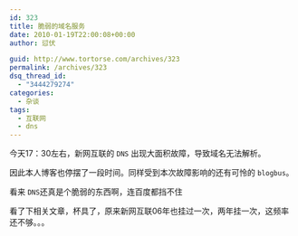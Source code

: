 ```yaml
---
id: 323
title: 脆弱的域名服务
date: 2010-01-19T22:00:08+00:00
author: 愆伏

guid: http://www.tortorse.com/archives/323
permalink: /archives/323
dsq_thread_id:
  - "3444279274"
categories:
  - 杂谈
tags:
  - 互联网
  - dns
---
```

今天17：30左右，新网互联的 `DNS` 出现大面积故障，导致域名无法解析。

因此本人博客也停摆了一段时间。同样受到本次故障影响的还有可怜的 `blogbus`。

看来 `DNS`还真是个脆弱的东西啊，连百度都挡不住

看了下相关文章，杯具了，原来新网互联06年也挂过一次，两年挂一次，这频率还不够。。。